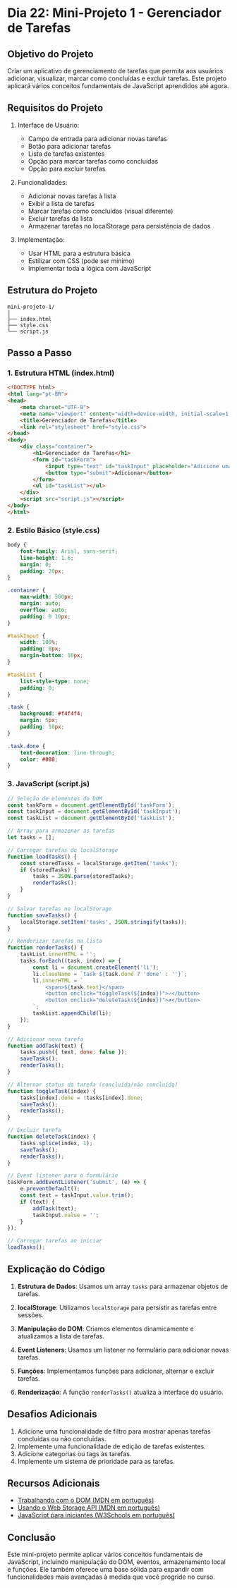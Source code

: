 # Dia 22: Mini-Projeto 1 - Gerenciador de Tarefas

## Objetivo do Projeto
Criar um aplicativo de gerenciamento de tarefas que permita aos usuários adicionar, visualizar, marcar como concluídas e excluir tarefas. Este projeto aplicará vários conceitos fundamentais de JavaScript aprendidos até agora.

## Requisitos do Projeto

1. Interface de Usuário:
   - Campo de entrada para adicionar novas tarefas
   - Botão para adicionar tarefas
   - Lista de tarefas existentes
   - Opção para marcar tarefas como concluídas
   - Opção para excluir tarefas

2. Funcionalidades:
   - Adicionar novas tarefas à lista
   - Exibir a lista de tarefas
   - Marcar tarefas como concluídas (visual diferente)
   - Excluir tarefas da lista
   - Armazenar tarefas no localStorage para persistência de dados

3. Implementação:
   - Usar HTML para a estrutura básica
   - Estilizar com CSS (pode ser mínimo)
   - Implementar toda a lógica com JavaScript

## Estrutura do Projeto

```
mini-projeto-1/
│
├── index.html
├── style.css
└── script.js
```

## Passo a Passo

### 1. Estrutura HTML (index.html)

```html
<!DOCTYPE html>
<html lang="pt-BR">
<head>
    <meta charset="UTF-8">
    <meta name="viewport" content="width=device-width, initial-scale=1.0">
    <title>Gerenciador de Tarefas</title>
    <link rel="stylesheet" href="style.css">
</head>
<body>
    <div class="container">
        <h1>Gerenciador de Tarefas</h1>
        <form id="taskForm">
            <input type="text" id="taskInput" placeholder="Adicione uma nova tarefa" required>
            <button type="submit">Adicionar</button>
        </form>
        <ul id="taskList"></ul>
    </div>
    <script src="script.js"></script>
</body>
</html>
```

### 2. Estilo Básico (style.css)

```css
body {
    font-family: Arial, sans-serif;
    line-height: 1.6;
    margin: 0;
    padding: 20px;
}

.container {
    max-width: 500px;
    margin: auto;
    overflow: auto;
    padding: 0 10px;
}

#taskInput {
    width: 100%;
    padding: 8px;
    margin-bottom: 10px;
}

#taskList {
    list-style-type: none;
    padding: 0;
}

.task {
    background: #f4f4f4;
    margin: 5px;
    padding: 10px;
}

.task.done {
    text-decoration: line-through;
    color: #888;
}
```

### 3. JavaScript (script.js)

```javascript
// Seleção de elementos do DOM
const taskForm = document.getElementById('taskForm');
const taskInput = document.getElementById('taskInput');
const taskList = document.getElementById('taskList');

// Array para armazenar as tarefas
let tasks = [];

// Carregar tarefas do localStorage
function loadTasks() {
    const storedTasks = localStorage.getItem('tasks');
    if (storedTasks) {
        tasks = JSON.parse(storedTasks);
        renderTasks();
    }
}

// Salvar tarefas no localStorage
function saveTasks() {
    localStorage.setItem('tasks', JSON.stringify(tasks));
}

// Renderizar tarefas na lista
function renderTasks() {
    taskList.innerHTML = '';
    tasks.forEach((task, index) => {
        const li = document.createElement('li');
        li.className = `task ${task.done ? 'done' : ''}`;
        li.innerHTML = `
            <span>${task.text}</span>
            <button onclick="toggleTask(${index})">✓</button>
            <button onclick="deleteTask(${index})">✗</button>
        `;
        taskList.appendChild(li);
    });
}

// Adicionar nova tarefa
function addTask(text) {
    tasks.push({ text, done: false });
    saveTasks();
    renderTasks();
}

// Alternar status da tarefa (concluída/não concluída)
function toggleTask(index) {
    tasks[index].done = !tasks[index].done;
    saveTasks();
    renderTasks();
}

// Excluir tarefa
function deleteTask(index) {
    tasks.splice(index, 1);
    saveTasks();
    renderTasks();
}

// Event listener para o formulário
taskForm.addEventListener('submit', (e) => {
    e.preventDefault();
    const text = taskInput.value.trim();
    if (text) {
        addTask(text);
        taskInput.value = '';
    }
});

// Carregar tarefas ao iniciar
loadTasks();
```

## Explicação do Código

1. **Estrutura de Dados**: Usamos um array `tasks` para armazenar objetos de tarefas.

2. **localStorage**: Utilizamos `localStorage` para persistir as tarefas entre sessões.

3. **Manipulação do DOM**: Criamos elementos dinamicamente e atualizamos a lista de tarefas.

4. **Event Listeners**: Usamos um listener no formulário para adicionar novas tarefas.

5. **Funções**: Implementamos funções para adicionar, alternar e excluir tarefas.

6. **Renderização**: A função `renderTasks()` atualiza a interface do usuário.

## Desafios Adicionais

1. Adicione uma funcionalidade de filtro para mostrar apenas tarefas concluídas ou não concluídas.
2. Implemente uma funcionalidade de edição de tarefas existentes.
3. Adicione categorias ou tags às tarefas.
4. Implemente um sistema de prioridade para as tarefas.

## Recursos Adicionais

- [Trabalhando com o DOM (MDN em português)](https://developer.mozilla.org/pt-BR/docs/Web/API/Document_Object_Model/Introduction)
- [Usando o Web Storage API (MDN em português)](https://developer.mozilla.org/pt-BR/docs/Web/API/Web_Storage_API/Using_the_Web_Storage_API)
- [JavaScript para iniciantes (W3Schools em português)](https://www.w3schools.com/js/default.asp)

## Conclusão

Este mini-projeto permite aplicar vários conceitos fundamentais de JavaScript, incluindo manipulação do DOM, eventos, armazenamento local e funções. Ele também oferece uma base sólida para expandir com funcionalidades mais avançadas à medida que você progride no curso.

